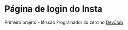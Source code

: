 <h1>Página de login do Insta</h1>
Primeiro projeto - Missão Programador do zero no <a href="https://rodolfomori.com.br/devclub/"> DevClub <a>
